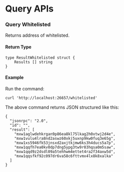 # Query APIs

<!---
//uatnet.usdp.io/whitelisted?
----[goh sendiri] 
-->


### Query Whitelisted
Returns address of whitelisted.


#### Return Type
```
type ResultWhitelisted struct {
    Results [] string
}
```


#### Example
Run the command:
```
curl 'http://localhost:26657/whitelisted'
```

The above command returns JSON structured like this:
```
{
  "jsonrpc": "2.0",
  "id": "",
  "result": [
    "mxw1aglwdehkrgan9p86ea8kl75lkag2h0xtwj2d4e",
    "mxw1vulu4lra8nd2aswz60xkj5uxnp9kw0fuq3e65g",
    "mxw1xs5946fk53jnsxd2axjtkjmw6ks3h4ducs5a7p",
    "mxw1qqfh7ea0kv0dp7dng5ypg3tw9r03hqsa0m5saw",
    "mxw1qqd9z2dsdl09a5tehhwm4ettet4ra2f34axw5d",
    "mxw1qqsfkf92c097dr6va58c6fttvmx4lx8k8xalka"
  ]
} 
```

